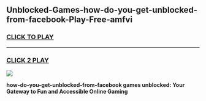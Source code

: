 
## Unblocked-Games-how-do-you-get-unblocked-from-facebook-Play-Free-amfvi
<h3>
<a href="https://premium76.site?title=how-do-you-get-unblocked-from-facebook&ref=18A1">CLICK TO PLAY</a></h3>
<hr>

<h3>
<a href="https://premium76.site?title=how-do-you-get-unblocked-from-facebook&ref=18A1">CLICK 2 PLAY</a>
  
</h3>

<a href="https://premium76.site?title=how-do-you-get-unblocked-from-facebook&ref=18A1"><img src="https://clearcache.store/games.png"></a>


**how-do-you-get-unblocked-from-facebook games unblocked: Your Gateway to Fun and Accessible Online Gaming**
